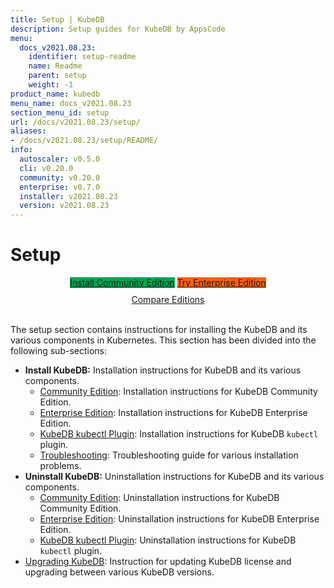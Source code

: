 ```yaml
---
title: Setup | KubeDB
description: Setup guides for KubeDB by AppsCode
menu:
  docs_v2021.08.23:
    identifier: setup-readme
    name: Readme
    parent: setup
    weight: -1
product_name: kubedb
menu_name: docs_v2021.08.23
section_menu_id: setup
url: /docs/v2021.08.23/setup/
aliases:
- /docs/v2021.08.23/setup/README/
info:
  autoscaler: v0.5.0
  cli: v0.20.0
  community: v0.20.0
  enterprise: v0.7.0
  installer: v2021.08.23
  version: v2021.08.23
---
```


# Setup

<div style="text-align: center;">
  <a class="button ac-button  is-link is-medium is-active has-text-weight-normal" href="/docs/v2021.08.23/setup/install/community" style="background:#00A651; width: 18rem;">Install Community Edition</a>
  <a class="button ac-button is-info is-medium is-active has-text-weight-normal" href="/docs/v2021.08.23/setup/install/enterprise"  style="background:#FC6011; width: 18rem;">Try Enterprise Edition</a>
  <a style="margin-top: 10px; display: block;" href="https://kubedb.com/pricing/">Compare Editions</a>
</div>
<br>

The setup section contains instructions for installing the KubeDB and its various components in Kubernetes. This section has been divided into the following sub-sections:

- **Install KubeDB:** Installation instructions for KubeDB and its various components.
  - [Community Edition](/docs/v2021.08.23/setup/install/community): Installation instructions for KubeDB Community Edition.
  - [Enterprise Edition](/docs/v2021.08.23/setup/install/enterprise): Installation instructions for KubeDB Enterprise Edition.
  - [KubeDB kubectl Plugin](/docs/v2021.08.23/setup/install/kubectl_plugin): Installation instructions for KubeDB `kubectl` plugin.
  - [Troubleshooting](/docs/v2021.08.23/setup/install/troubleshoting): Troubleshooting guide for various installation problems.
- **Uninstall KubeDB:** Uninstallation instructions for KubeDB and its various components.
  - [Community Edition](/docs/v2021.08.23/setup/uninstall/community): Uninstallation instructions for KubeDB Community Edition.
  - [Enterprise Edition](/docs/v2021.08.23/setup/uninstall/enterprise): Uninstallation instructions for KubeDB Enterprise Edition.
  - [KubeDB kubectl Plugin](/docs/v2021.08.23/setup/uninstall/kubectl_plugin): Uninstallation instructions for KubeDB `kubectl` plugin.
- [Upgrading KubeDB](/docs/v2021.08.23/setup/upgrade/): Instruction for updating KubeDB license and upgrading between various KubeDB versions.
